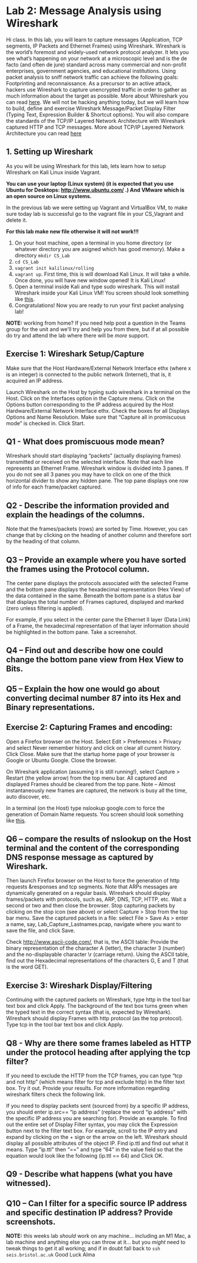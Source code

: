 # Lab 2: Message Analysis using Wireshark

Hi class. In this lab, you will learn to capture messages (Application, TCP segments, IP Packets and Ethernet Frames) using Wireshark. Wireshark is the world’s foremost and widely-used network protocol analyzer. It lets you see what’s happening on your network at a microscopic level and is the de facto (and often de jure) standard across many commercial and non-profit enterprises, government agencies, and educational institutions. Using packet analysis to sniff network traffic can achieve the following goals: Footprinting and reconnaissance. As a precursor to an active attack, hackers use Wireshark to capture unencrypted traffic in order to gather as much information about the target as possible. More about Whireshark you can read [here](https://www.wireshark.org/#:~:text=About%20Wireshark&text=Wireshark%20is%20the%20world's%20foremost,government%20agencies%2C%20and%20educational%20institutions.). 
We will not be hacking anything today, but we will learn how to build, define and exercise Wireshark Message/Packet Display Filter (Typing Text, Expression Builder & Shortcut options). You will also compare the standards of the TCP/IP Layered Network Architecture with Wireshark captured HTTP and TCP messages. More about TCP/IP Layered Network Architecture you can read [here](https://docs.oracle.com/cd/E19683-01/806-4075/ipov-10/index.html)

## 1. Setting up Wireshark
As you will be using Wireshark for this lab, lets learn how to setup Wireshark on Kali Linux inside Vagrant. 

**You can use your laptop (Linux system) (it is expected that you use Ubuntu for Desktops: http://www.ubuntu.com/ .) And VMware which is an open source on Linux systems.**

In the previous lab we were setting up Vagrant and VirtualBox VM, to make sure today lab is successful go to the vagrant file in your CS_Vagrant and delete it. 

**For this lab make new file otherwise it will not work!!!**

1. On your host machine, open a terminal in you home directory (or whatever directory you are asigned which has good memory). Make a directory `mkdir CS_Lab`
2. `cd CS_Lab` 
3. `vagrant init kalilinux/rolling`  
4. `vagrant up`. First time, this is will download Kali Linux. It will take a while. Once done, you will have new window opened! It is Kali Linux! 
5. Open a terminal inside Kali and type sudo wireshark. This will install Wireshark inside your Kali Linux VM! You screen should look something like [this](https://github.com/cs-uob/COMS20012/blob/master/docs/materials/Selection_001.png).
6. Congratulations! Now you are ready to run your first packet analysing lab!

**NOTE:** working from home?  If you need help post a question in the
Teams group for the unit and we'll try and help you from there, but if
at all possible do try and attend the lab where there will be *more* support. 

## Exercise 1: Wireshark Setup/Capture

Make sure that the Host Hardware/External Network Interface ethx (where x is an integer) is connected to the public network (Internet), that is, it acquired an IP address.

Launch Wireshark on the Host by typing sudo wireshark in a terminal on the Host. Click on the Interfaces option in the Capture menu. Click on the Options button corresponding to the IP address acquired by the Host Hardware/External Network Interface ethx.
Check the boxes for all Displays Options and Name Resolution. Make sure that “Capture all in promiscuous mode” is checked in. Click Start.

## Q1 - What does promiscuous mode mean?
Wireshark should start displaying “packets” (actually displaying frames) transmitted or received on the selected interface. Note that each line represents an Ethernet Frame. Wireshark window is divided into 3 panes. If you do not see all 3 panes you may have to click on one of the thick horizontal divider to show any hidden pane. The top pane displays one row of info for each frame/packet captured.

## Q2 - Describe the information provided and explain the headings of the columns.
Note that the frames/packets (rows) are sorted by Time. However, you can change that by clicking on the heading of another column and therefore sort by the heading of that column.

## Q3 – Provide an example where you have sorted the frames using the Protocol column.
The center pane displays the protocols associated with the selected Frame and the bottom pane displays the hexadecimal representation (Hex View) of the data contained in the same. Beneath the bottom pane is a status bar that displays the total number of Frames captured, displayed and marked (zero unless filtering is applied).

For example, if you select in the center pane the Ethernet II layer (Data Link) of a Frame, the hexadecimal representation of that layer information should be highlighted in the bottom pane. Take a screenshot.

## Q4 – Find out and describe how one could change the bottom pane view from Hex View to Bits.
## Q5 – Explain the how one would go about converting decimal number 87 into its Hex and Binary representations.

## Exercise 2: Capturing Frames and encoding:
Open a Firefox browser on the Host. Select Edit > Preferences > Privacy and select Never remember history and click on clear all current history. Click Close. Make sure that the startup home page of your browser is Google or Ubuntu Google. Close the browser.

On Wireshark application (assuming it is still running!), select Capture > Restart (the yellow arrow) from the top menu bar. All captured and displayed Frames should be cleared from the top pane. Note – Almost instantaneously new frames are captured, the network is busy all the time, auto discover, etc.

In a terminal (on the Host) type nslookup google.com to force the generation of Domain Name requests. You screen should look something like [this](https://github.com/cs-uob/COMS20012/blob/master/docs/materials/Screenshot_2023-02-05_10-20-57.png).

## Q6 – compare the results of nslookup on the Host terminal and the content of the corresponding DNS response message as captured by Wireshark.

Then launch Firefox browser on the Host to force the generation of http requests &responses and tcp segments. Note that ARPs messages are dynamically generated on a regular basis. Wireshark should display frames/packets with protocols, such as, ARP, DNS, TCP, HTTP, etc. Wait a second or two and then close the browser. Stop capturing packets by clicking on the stop icon (see above) or select Capture > Stop from the top bar menu. Save the captured packets in a file: select File > Save As > enter a name, say, Lab_Capture_Lastnames.pcap, navigate where you want to save the file, and click Save.

Check http://www.ascii-code.com/, that is, the ASCII table:
Provide the binary representation of the character A (letter), the character 3 (number) and the no-displayable character \r (carriage return).
Using the ASCII table, find out the Hexadecimal representations of the characters G, E and T (that is the word GET).

## Exercise 3: Wireshark Display/Filtering
Continuing with the captured packets on Wireshark, type http in the tool bar text box and click Apply. The background of the text box turns green when the typed text in the correct syntax (that is, expected by Wireshark). Wireshark should display Frames with http protocol (as the top protocol).
Type tcp in the tool bar text box and click Apply.

## Q8 - Why are there some frames labeled as HTTP under the protocol heading after applying the tcp filter?
If you need to exclude the HTTP from the TCP frames, you can type “tcp and not http” (which means filter for tcp and exclude http) in the filter text box. Try it out. Provide your results. For more information regarding wireshark filters check the following link.

If you need to display packets sent (sourced from) by a specific IP address, you should enter ip.src== “ip address” (replace the word “ip address” with the specific IP address you are searching for). Provide an example.
To find out the entire set of Display Filter syntax, you may click the Expression button next to the filter text box. For example, scroll to the IP entry and expand by clicking on the + sign or the arrow on the left. Wireshark should display all possible attributes of the object IP. Find ip.ttl and find out what it means. Type “ip.ttl” then “==” and type “64” in the value field so that the equation would look like the following (ip.ttl == 64) and Click OK.
## Q9 - Describe what happens (what you have witnessed).
## Q10 – Can I filter for a specific source IP address and specific destination IP address? Provide screenshots.

**NOTE:** this weeks lab *should* work on any machine... including
an M1 Mac, a lab machine and anything else you can throw at it... but
you *might* need to tweak things to get it all working; and if in
doubt fall back to `ssh seis.bristol.ac.uk`
Good Luck
Alma
